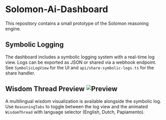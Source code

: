 # Solomon-Ai-Dashboard

This repository contains a small prototype of the Solomon reasoning engine.

## Symbolic Logging

The dashboard includes a symbolic logging system with a real-time log view.
Logs can be exported as JSON or shared via a webhook endpoint.
See `SymbolicLogView` for the UI and `api/share-symbolic-logs.ts` for the share handler.

## Wisdom Thread Preview ![Preview](https://img.shields.io/badge/preview-available-green)

A multilingual wisdom visualization is available alongside the symbolic log. Use `ReasoningTabs` to toggle between the log view and the animated `WisdomThread` with language selector (English, Dutch, Papiamento).

